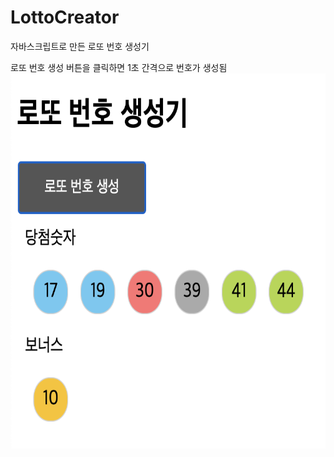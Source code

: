 # LottoCreator
자바스크립트로 만든 로또 번호 생성기  

로또 번호 생성 버튼을 클릭하면 1초 간격으로 번호가 생성됨  
<img src="https://github.com/coke250/LottoCreator/blob/master/%E1%84%89%E1%85%B3%E1%84%8F%E1%85%B3%E1%84%85%E1%85%B5%E1%86%AB%E1%84%89%E1%85%A3%E1%86%BA%202020-12-22%20%E1%84%8B%E1%85%A9%E1%84%92%E1%85%AE%209.31.32.png" width="600" height="600">
